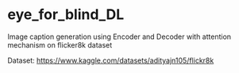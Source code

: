 # eye_for_blind_DL
Image caption generation using Encoder and Decoder with attention mechanism on flicker8k dataset

Dataset: https://www.kaggle.com/datasets/adityajn105/flickr8k
